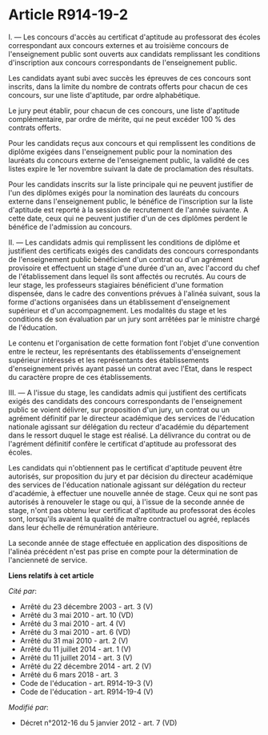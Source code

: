 # Article R914-19-2

I. ― Les concours d'accès au certificat d'aptitude au professorat des écoles correspondant aux concours externes et au
troisième concours de l'enseignement public sont ouverts aux candidats remplissant les conditions d'inscription aux concours
correspondants de l'enseignement public. 

Les candidats ayant subi avec succès les épreuves de ces concours sont inscrits, dans la limite du nombre de contrats offerts
pour chacun de ces concours, sur une liste d'aptitude, par ordre alphabétique. 

Le jury peut établir, pour chacun de ces concours, une liste d'aptitude complémentaire, par ordre de mérite, qui ne peut
excéder 100 % des contrats offerts. 

Pour les candidats reçus aux concours et qui remplissent les conditions de diplôme exigées dans l'enseignement public pour la
nomination des lauréats du concours externe de l'enseignement public, la validité de ces listes expire le 1er novembre
suivant la date de proclamation des résultats. 

Pour les candidats inscrits sur la liste principale qui ne peuvent justifier de l'un des diplômes exigés pour la nomination
des lauréats du concours externe dans l'enseignement public, le bénéfice de l'inscription sur la liste d'aptitude est reporté
à la session de recrutement de l'année suivante. A cette date, ceux qui ne peuvent justifier d'un de ces diplômes perdent le
bénéfice de l'admission au concours. 

II. ― Les candidats admis qui remplissent les conditions de diplôme et justifient des certificats exigés des candidats des
concours correspondants de l'enseignement public bénéficient d'un contrat ou d'un agrément provisoire et effectuent un stage
d'une durée d'un an, avec l'accord du chef de l'établissement dans lequel ils sont affectés ou recrutés. Au cours de leur
stage, les professeurs stagiaires bénéficient d'une formation dispensée, dans le cadre des conventions prévues à l'alinéa
suivant, sous la forme d'actions organisées dans un établissement d'enseignement supérieur et d'un accompagnement. Les
modalités du stage et les conditions de son évaluation par un jury sont arrêtées par le ministre chargé de l'éducation. 

Le contenu et l'organisation de cette formation font l'objet d'une convention entre le recteur, les représentants des
établissements d'enseignement supérieur intéressés et les représentants des établissements d'enseignement privés ayant passé
un contrat avec l'Etat, dans le respect du caractère propre de ces établissements. 

III. ― A l'issue du stage, les candidats admis qui justifient des certificats exigés des candidats des concours
correspondants de l'enseignement public se voient délivrer, sur proposition d'un jury, un contrat ou un agrément définitif
par               le directeur académique des services de l'éducation nationale agissant sur délégation du recteur d'académie
du département dans le ressort duquel le stage est réalisé. La délivrance du contrat ou de l'agrément définitif confère le
certificat d'aptitude au professorat des écoles. 

Les candidats qui n'obtiennent pas le certificat d'aptitude peuvent être autorisés, sur proposition du jury et par décision
du directeur académique des services de l'éducation nationale agissant sur délégation du recteur d'académie, à effectuer une
nouvelle année de stage. Ceux qui ne sont pas autorisés à renouveler le stage ou qui, à l'issue de la seconde année de stage,
n'ont pas obtenu leur certificat d'aptitude au professorat des écoles sont, lorsqu'ils avaient la qualité de maître
contractuel ou agréé, replacés dans leur échelle de rémunération antérieure. 

La seconde année de stage effectuée en application des dispositions de l'alinéa précédent n'est pas prise en compte pour la
détermination de l'ancienneté de service.

**Liens relatifs à cet article**

_Cité par_:

  - Arrêté du 23 décembre 2003 - art. 3 (V)
  - Arrêté du 3 mai 2010 - art. 10 (VD)
  - Arrêté du 3 mai 2010 - art. 4 (V)
  - Arrêté du 3 mai 2010 - art. 6 (VD)
  - Arrêté du 31 mai 2010 - art. 2 (V)
  - Arrêté du 11 juillet 2014 - art. 1 (V)
  - Arrêté du 11 juillet 2014 - art. 3 (V)
  - Arrêté du 22 décembre 2014 - art. 2 (V)
  - Arrêté du 6 mars 2018 - art. 3
  - Code de l'éducation - art. R914-19-3 (V)
  - Code de l'éducation - art. R914-19-4 (V)

_Modifié par_:

  - Décret n°2012-16 du 5 janvier 2012 - art. 7 (VD)
